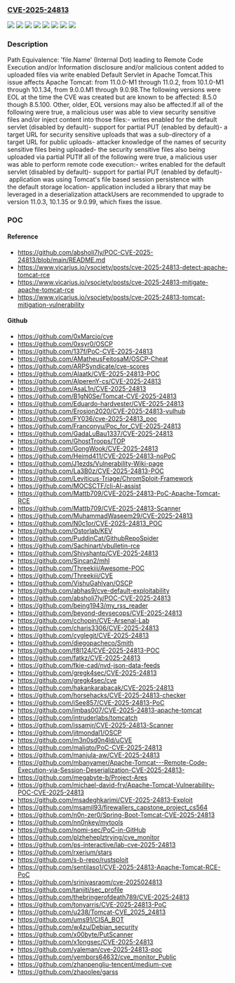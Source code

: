 ### [CVE-2025-24813](https://cve.mitre.org/cgi-bin/cvename.cgi?name=CVE-2025-24813)
![](https://img.shields.io/static/v1?label=Product&message=Apache%20Tomcat&color=blue)
![](https://img.shields.io/static/v1?label=Version&message=&color=brightgreen)
![](https://img.shields.io/static/v1?label=Version&message=10.1.0-M1%20&color=brightgreen)
![](https://img.shields.io/static/v1?label=Version&message=11.0.0-M1%20&color=brightgreen)
![](https://img.shields.io/static/v1?label=Version&message=8.5.0%20&color=brightgreen)
![](https://img.shields.io/static/v1?label=Version&message=9.0.0.M1%20&color=brightgreen)
![](https://img.shields.io/static/v1?label=Vulnerability&message=CWE-44%20Path%20Equivalence%3A%20'file.name'%20(Internal%20Dot)&color=brightgreen)
![](https://img.shields.io/static/v1?label=Vulnerability&message=CWE-502%20Deserialization%20of%20Untrusted%20Data&color=brightgreen)

### Description

Path Equivalence: 'file.Name' (Internal Dot) leading to Remote Code Execution and/or Information disclosure and/or malicious content added to uploaded files via write enabled Default Servlet in Apache Tomcat.This issue affects Apache Tomcat: from 11.0.0-M1 through 11.0.2, from 10.1.0-M1 through 10.1.34, from 9.0.0.M1 through 9.0.98.The following versions were EOL at the time the CVE was created but are known to be affected: 8.5.0 though 8.5.100. Other, older, EOL versions may also be affected.If all of the following were true, a malicious user was able to view       security sensitive files and/or inject content into those files:- writes enabled for the default servlet (disabled by default)- support for partial PUT (enabled by default)- a target URL for security sensitive uploads that was a sub-directory of a target URL for public uploads- attacker knowledge of the names of security sensitive files being uploaded- the security sensitive files also being uploaded via partial PUTIf all of the following were true, a malicious user was able to       perform remote code execution:- writes enabled for the default servlet (disabled by default)- support for partial PUT (enabled by default)- application was using Tomcat's file based session persistence with the default storage location- application included a library that may be leveraged in a deserialization attackUsers are recommended to upgrade to version 11.0.3, 10.1.35 or 9.0.99, which fixes the issue.

### POC

#### Reference
- https://github.com/absholi7ly/POC-CVE-2025-24813/blob/main/README.md
- https://www.vicarius.io/vsociety/posts/cve-2025-24813-detect-apache-tomcat-rce
- https://www.vicarius.io/vsociety/posts/cve-2025-24813-mitigate-apache-tomcat-rce
- https://www.vicarius.io/vsociety/posts/cve-2025-24813-tomcat-mitigation-vulnerability

#### Github
- https://github.com/0xMarcio/cve
- https://github.com/0xsyr0/OSCP
- https://github.com/137f/PoC-CVE-2025-24813
- https://github.com/AMatheusFeitosaM/OSCP-Cheat
- https://github.com/ARPSyndicate/cve-scores
- https://github.com/Alaatk/CVE-2025-24813-POC
- https://github.com/AlperenY-cs/CVE-2025-24813
- https://github.com/AsaL1n/CVE-2025-24813
- https://github.com/B1gN0Se/Tomcat-CVE-2025-24813
- https://github.com/Eduardo-hardvester/CVE-2025-24813
- https://github.com/Erosion2020/CVE-2025-24813-vulhub
- https://github.com/FY036/cve-2025-24813_poc
- https://github.com/Franconyu/Poc_for_CVE-2025-24813
- https://github.com/GadaLuBau1337/CVE-2025-24813
- https://github.com/GhostTroops/TOP
- https://github.com/GongWook/CVE-2025-24813
- https://github.com/Heimd411/CVE-2025-24813-noPoC
- https://github.com/J1ezds/Vulnerability-Wiki-page
- https://github.com/La3B0z/CVE-2025-24813-POC
- https://github.com/Leviticus-Triage/ChromSploit-Framework
- https://github.com/MOCSCTF/cli-AI-assist
- https://github.com/Mattb709/CVE-2025-24813-PoC-Apache-Tomcat-RCE
- https://github.com/Mattb709/CVE-2025-24813-Scanner
- https://github.com/MuhammadWaseem29/CVE-2025-24813
- https://github.com/N0c1or/CVE-2025-24813_POC
- https://github.com/Ostorlab/KEV
- https://github.com/PuddinCat/GithubRepoSpider
- https://github.com/Sachinart/vbulletin-rce
- https://github.com/Shivshantp/CVE-2025-24813
- https://github.com/Sincan2/mhl
- https://github.com/Threekiii/Awesome-POC
- https://github.com/Threekiii/CVE
- https://github.com/VishuGahlyan/OSCP
- https://github.com/abhas9/cve-default-exploitability
- https://github.com/absholi7ly/POC-CVE-2025-24813
- https://github.com/being1943/my_rss_reader
- https://github.com/beyond-devsecops/CVE-2025-24813
- https://github.com/cchopin/CVE-Arsenal-Lab
- https://github.com/charis3306/CVE-2025-24813
- https://github.com/cyglegit/CVE-2025-24813
- https://github.com/diegopacheco/Smith
- https://github.com/f8l124/CVE-2025-24813-POC
- https://github.com/fatkz/CVE-2025-24813
- https://github.com/fkie-cad/nvd-json-data-feeds
- https://github.com/gregk4sec/CVE-2025-24813
- https://github.com/gregk4sec/cve
- https://github.com/hakankarabacak/CVE-2025-24813
- https://github.com/horsehacks/CVE-2025-24813-checker
- https://github.com/iSee857/CVE-2025-24813-PoC
- https://github.com/imbas007/CVE-2025-24813-apache-tomcat
- https://github.com/intruderlabs/tomcatch
- https://github.com/issamjr/CVE-2025-24813-Scanner
- https://github.com/jitmondal1/OSCP
- https://github.com/m3n0sd0n4ld/uCVE
- https://github.com/maliqto/PoC-CVE-2025-24813
- https://github.com/manjula-aw/CVE-2025-24813
- https://github.com/mbanyamer/Apache-Tomcat---Remote-Code-Execution-via-Session-Deserialization-CVE-2025-24813-
- https://github.com/megabyte-b/Project-Ares
- https://github.com/michael-david-fry/Apache-Tomcat-Vulnerability-POC-CVE-2025-24813
- https://github.com/msadeghkarimi/CVE-2025-24813-Exploit
- https://github.com/msamil93/firewallers_capstone_project_cs564
- https://github.com/n0n-zer0/Spring-Boot-Tomcat-CVE-2025-24813
- https://github.com/nn0nkey/mytools
- https://github.com/nomi-sec/PoC-in-GitHub
- https://github.com/plzheheplztrying/cve_monitor
- https://github.com/ps-interactive/lab-cve-2025-24813
- https://github.com/rxerium/stars
- https://github.com/s-b-repo/rustsploit
- https://github.com/sentilaso1/CVE-2025-24813-Apache-Tomcat-RCE-PoC
- https://github.com/srinivasraom/cve-2025024813
- https://github.com/tanjiti/sec_profile
- https://github.com/thebringerofdeath789/CVE-2025-24813
- https://github.com/tonyarris/CVE-2025-24813-PoC
- https://github.com/u238/Tomcat-CVE_2025_24813
- https://github.com/ums91/CISA_BOT
- https://github.com/w4zu/Debian_security
- https://github.com/x00byte/PutScanner
- https://github.com/x1ongsec/CVE-2025-24813
- https://github.com/yaleman/cve-2025-24813-poc
- https://github.com/yembors64632/cve_monitor_Public
- https://github.com/zhanpengliu-tencent/medium-cve
- https://github.com/zhaoolee/garss

